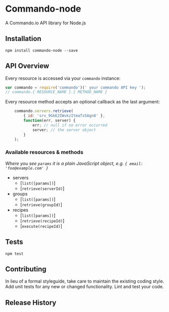 Commando-node
=========

A Commando.io API library for Node.js

## Installation

	npm install commando-node --save

## API Overview

Every resource is accessed via your `commando` instance:

```js
var commando = require('commando')(' your commando API key ');
// commando.{ RESOURCE_NAME }.{ METHOD_NAME }
```

Every resource method accepts an optional callback as the last argument:

```js
	commando.servers.retrieve(
		{ id: 'srv_9GkE2IWvkzItmaTs5Agn8' },
		function(err, server) {
			err; // null if no error occurred
			server; // the server object
		}
	);
```

### Available resources & methods

*Where you see `params` it is a plain JavaScript object, e.g. `{ email: 'foo@example.com' }`*

* servers
	* [`list([params])`]
	* [`retrieve(serverId)`]
* groups
	* [`list([params])`]
	* [`retrieve(groupId)`]
* recipes
	* [`list([params])`]
	* [`retrieve(recipeId)`]
	* [`execute(recipeId)`]


## Tests

	npm test

## Contributing

In lieu of a formal styleguide, take care to maintain the existing coding style.
Add unit tests for any new or changed functionality. Lint and test your code.

## Release History

